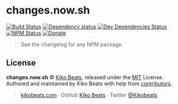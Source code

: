 # changes.now.sh

[![Build Status](https://img.shields.io/travis/Kikobeats/changes.now.sh/master.svg?style=flat-square)](https://travis-ci.org/Kikobeats/changes.now.sh)
[![Dependency status](https://img.shields.io/david/Kikobeats/changes.now.sh.svg?style=flat-square)](https://david-dm.org/Kikobeats/changes.now.sh)
[![Dev Dependencies Status](https://img.shields.io/david/dev/Kikobeats/changes.now.sh.svg?style=flat-square)](https://david-dm.org/Kikobeats/changes.now.sh#info=devDependencies)
[![NPM Status](https://img.shields.io/npm/dm/changes.now.sh.svg?style=flat-square)](https://www.npmjs.org/package/changes.now.sh)
[![Donate](https://img.shields.io/badge/donate-paypal-blue.svg?style=flat-square)](https://paypal.me/Kikobeats)

> See the changelog for any NPM package.

## License

**changes.now.sh** © [Kiko Beats](https://kikobeats.com), released under the [MIT](https://github.com/Kikobeats/changes.now.sh/blob/master/LICENSE.md) License.<br>
Authored and maintained by Kiko Beats with help from [contributors](https://github.com/Kikobeats/changes.now.sh/contributors).

> [kikobeats.com](https://kikobeats.com) · GitHub [Kiko Beats](https://github.com/Kikobeats) · Twitter [@Kikobeats](https://twitter.com/Kikobeats)
